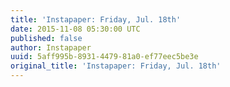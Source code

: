 ```yaml
---
title: 'Instapaper: Friday, Jul. 18th'
date: 2015-11-08 05:30:00 UTC
published: false
author: Instapaper
uuid: 5aff995b-8931-4479-81a0-ef77eec5be3e
original_title: 'Instapaper: Friday, Jul. 18th'
---
```


